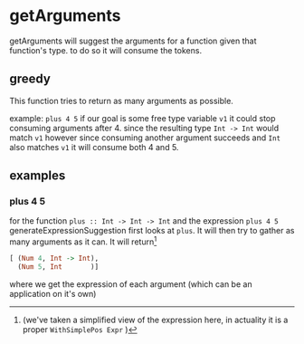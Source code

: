 # getArguments
getArguments will suggest the arguments for a function given that function's type. to do so it will consume the tokens.
## greedy
This function tries to return as many arguments as possible.

example: `plus 4 5` if our goal is some free type variable `v1` it could stop consuming arguments after 4. since the resulting type `Int -> Int` would match `v1` however since consuming another argument succeeds and `Int` also matches `v1` it will consume both 4 and 5.

## examples
### plus 4 5
for the function `plus :: Int -> Int -> Int` and the expression `plus 4 5` generateExpressionSuggestion first looks at `plus`. It will then try to gather as many arguments as it can. It will return[^1]
```hs
[ (Num 4, Int -> Int),
  (Num 5, Int       )]
```
[^1]:(we've taken a simplified view of the expression here, in actuality it is a proper `WithSimplePos Expr` )

where we get the expression of each argument (which can be an application on it's own)

